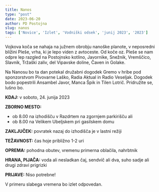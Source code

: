 ```yaml
---
title: Nanos
type: "post"
date: 2023-06-20
author: PD Postojna
slug: nanos
tags: ['Novice', 'Izlet', 'Vodniški odsek', 'junij 2023', '2023']
---
```


Vojkova koča se nahaja na južnem obrobju nanoške planote, v neposredni bližini Pleše, vrha, ki je lepo viden z avtoceste. Od koče oz. Pleše se nam odpre lep razgled na Postojnsko kotlino, Javornike, Snežnik, Vremščico, Slavnik, Tržaški zaliv, del Vipavske doline, Čaven in Golake.

Na Nanosu bo ta dan potekal družabni dogodek Gremo v hribe pod sponzorstvom Pivovarne Laško, Radia Aktual in Radio Veseljak. Dogodek bodo popestrili Ansambel Javor, Manca Špik in Tilen Lotrič. Pridružite se, lušno bo.

**KDAJ:**   v soboto, 24. junija 2023

**ZBORNO MESTO:**
-   ob 8.00 na izhodišču v Razdrtem na zgornjem parkirišču ali
-	ob 8.00 na Velikem Ubeljskem pri gasilskem domu


**ZAKLJUČEK:**  povratek nazaj do izhodišča je v lastni režiji

**TEŽAVNOST:**  čas hoje približno 1-2 uri

**OPREMA:** pohodna obutev, vremenu primerna oblačila, nahrbtnik

**HRANA, PIJAČA:**  voda ali nesladkan čaj, sendvič ali dva, suho sadje ali drugi zdravi prigrizki

**PRIJAVE:**    Niso potrebne!

V primeru slabega vremena bo izlet odpovedan.

